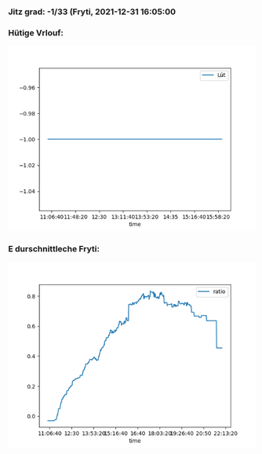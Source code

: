 ### Jitz grad: -1/33 (Fryti, 2021-12-31 16:05:00

### Hütige Vrlouf:
![Graph](Today.png)

### E durschnittleche Fryti:
![Graph](Fryti.png)